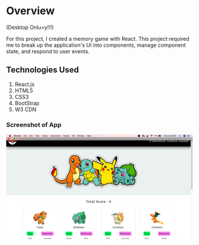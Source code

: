 # Overview

(Desktop Onlu=y!!!)

For this project, I created a memory game with React. This project required me to break up the application's UI into components, manage component state, and respond to user events.

## Technologies Used

1. React.js
2. HTML5
3. CSS3
4. BootStrap
5. W3 CDN

### Screenshot of App
![Still pic of App](./readMeCont/screenshot.png)


